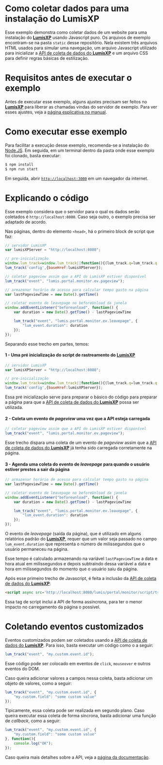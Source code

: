 # Como coletar dados para uma instalação do LumisXP
Esse exemplo demonstra como coletar dados de um website para uma instalação do [**LumisXP**](https://lumisxp.lumis.com.br/) usando Javascript puro.
Os arquivos de exemplo encontram-se na pasta `static` desse repositório. Nela existem três arquivos HTML usados para simular uma navegação, um arquivo Javascript utilizado para inicializar a [API de coleta de dados do **LumisXP**](https://lumisxp.lumis.com.br/doc/lumisportal/12.2.0/pt-BR/lumis.customization_and_development.technical_documentation.monitor.javascript_api.html) e um arquivo CSS para definir regras básicas de estilização.

# Requisitos antes de executar o exemplo
Antes de executar esse exemplo, alguns ajustes precisam ser feitos no [**LumisXP**](https://lumisxp.lumis.com.br/) para liberar as chamadas vindas do servidor de exemplo.
Para ver esses ajustes, veja a [página esplicativa no manual](https://lumisxp.lumis.com.br/doc/lumisportal/12.2.0/pt-BR/lumis.customization_and_development.technical_documentation.monitor.javascript_api.completesamples.html).

# Como executar esse exemplo
Para facilitar a execução desse exemplo, recomenda-se a instalação do [Node.JS](https://nodejs.org/).
Em seguida, em um terminal dentro da pasta onde esse exemplo foi clonado, basta executar:

```Bash
$ npm install
$ npm run start
```

Em seguida, abrir [`http://localhost:3000`](http://localhost:3000) em um navegador da internet.

# Explicando o código
Esse exemplo considera que o servidor para o qual os dados serão coletados é `http://localhost:8080`. Caso seja outro, o exemplo precisa ser adaptado de acordo.

Nas páginas, dentro do elemento `<head>`, há o primeiro block de script que faz:

```Javascript
// servidor LumisXP
var lumisXPServer = "http://localhost:8080";

// pre-inicialização
window.lum_track=window.lum_track||function(){(lum_track.q=lum_track.q||[]).push([+new Date].concat([].slice.call(arguments)))};
lum_track('config',{baseHref:lumisXPServer});

// coletar pageview assim que a API do LumisXP estiver disponível
lum_track("event", "lumis.portal.monitor.ev.pageview");

// armazenar horário de acesso para calcular tempo gasto na página
var lastPageviewTime = new Date().getTime()

// coletar evento de leavepage no beforeUnload da janela
window.addEventListener("beforeunload", function() {
	var duration = new Date().getTime() - lastPageviewTime

	lum_track("event", "lumis.portal.monitor.ev.leavepage", {
		"lum_event.duration": duration
	});
});
```

Separando esse trecho em partes, temos:

#### 1 - Uma pré inicialização do script de rastreamento do [**LumisXP**](https://lumisxp.lumis.com.br/)
```Javascript
// servidor LumisXP
var lumisXPServer = "http://localhost:8080";

// pre-inicialização
window.lum_track=window.lum_track||function(){(lum_track.q=lum_track.q||[]).push([+new Date].concat([].slice.call(arguments)))};
lum_track('config',{baseHref:lumisXPServer});
```
Essa pré inicialização serve para preparar o básico do código para preparar a página para que a [API de coleta de dados do **LumisXP**](https://lumisxp.lumis.com.br/doc/lumisportal/12.2.0/pt-BR/lumis.customization_and_development.technical_documentation.monitor.javascript_api.html) possa ser utilizada.

#### 2 - Coleta um evento de _pageview_ uma vez que a API esteja carregada
```Javascript
// coletar pageview assim que a API do LumisXP estiver disponível
lum_track("event", "lumis.portal.monitor.ev.pageview");
```
Esse trecho dispara uma coleta de um evento de _pageview_ assim que a [API de coleta de dados do **LumisXP**](https://lumisxp.lumis.com.br/doc/lumisportal/12.2.0/pt-BR/lumis.customization_and_development.technical_documentation.monitor.javascript_api.html) já tenha sido carregada corretamente na página.


#### 3 - Agenda uma coleta do evento de _leavepage_ para quando o usuário estiver prestes a sair da página
```Javascript
// armazenar horário de acesso para calcular tempo gasto na página
var lastPageviewTime = new Date().getTime()

// coletar evento de leavepage no beforeUnload da janela
window.addEventListener("beforeunload", function() {
	var duration = new Date().getTime() - lastPageviewTime

	lum_track("event", "lumis.portal.monitor.ev.leavepage", {
		"lum_event.duration": duration
	});
});
```

O evento de _leavepage_ (saída da página), que é utilizado em alguns relatórios padrão do [**LumisXP**](https://lumisxp.lumis.com.br/), requer que um valor seja passado no campo `lum_event.duration` que representa o número de milissegundos que o usuário permaneceu na página.

Esse tempo é calculado armazenando na variável `lastPageviewTime` a data e hora atual em milissegundos e depois subtraindo dessa variável a data e hora em milissegundos do momento que o usuário saiu da página.

Após esse primeiro trecho de Javascript, é feita a inclusão da [API de coleta de dados do **LumisXP**](https://lumisxp.lumis.com.br/doc/lumisportal/12.2.0/pt-BR/lumis.customization_and_development.technical_documentation.monitor.javascript_api.html):

```HTML
<script async src='http://localhost:8080/lumis/portal/monitor/script/track.js'></script>
```

Essa tag de script inclui a API de forma assíncrona, para ter o menor impacto no carregamento da página o possível.

# Coletando eventos customizados
Eventos customizados podem ser coletados usando a [API de coleta de dados do **LumisXP**](https://lumisxp.lumis.com.br/doc/lumisportal/12.2.0/pt-BR/lumis.customization_and_development.technical_documentation.monitor.javascript_api.html). Para isso, basta executar um código como o a seguir:

```Javascript
lum_track("event", "my.custom.event.id");
```
Esse código pode ser colocado em eventos de `click`, `mouseover` e outros eventos do DOM.

Caso queira adicionar valores a campos nessa coleta, basta adicionar um objeto de valores, como a seguir:
```Javascript
lum_track("event", "my.custom.event.id", {
	"my.custom.field": "some custom value"
});
```
Tipicamente, essa coleta pode ser realizada em segundo plano. Caso queira executar essa coleta de forma síncrona, basta adicionar uma função de *callback*, como a seguir:
```Javascript
lum_track("event", "my.custom.event.id", {
	"my.custom.field": "some custom value"
}, function(){
	console.log("OK");
});
```
Caso queira mais detalhes sobre a API, veja a [página da documentação](https://lumisxp.lumis.com.br/doc/lumisportal/12.2.0/pt-BR/lumis.customization_and_development.technical_documentation.monitor.javascript_api.html).